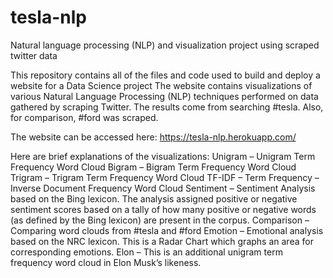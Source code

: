 # tesla-nlp
Natural language processing (NLP) and visualization project using scraped twitter data

This repository contains all of the files and code used to build and deploy a website for a Data Science project
The website contains visualizations of various Natural Language Processing (NLP) techniques performed on data gathered by scraping Twitter. 
The results come from searching #tesla. Also, for comparison, #ford was scraped.

The website can be accessed here: https://tesla-nlp.herokuapp.com/

Here are brief explanations of the visualizations:
Unigram – Unigram Term Frequency Word Cloud
Bigram – Bigram Term Frequency Word Cloud
Trigram – Trigram Term Frequency Word Cloud
TF-IDF – Term Frequency – Inverse Document Frequency Word Cloud
Sentiment – Sentiment Analysis based on the Bing lexicon. The analysis assigned positive or negative sentiment scores based on a tally of how many positive or negative words (as defined by the Bing lexicon) are present in the corpus.
Comparison – Comparing word clouds from #tesla and #ford
Emotion – Emotional analysis based on the NRC lexicon. This is a Radar Chart which graphs an area for corresponding emotions.
Elon – This is an additional unigram term frequency word cloud in Elon Musk’s likeness.

